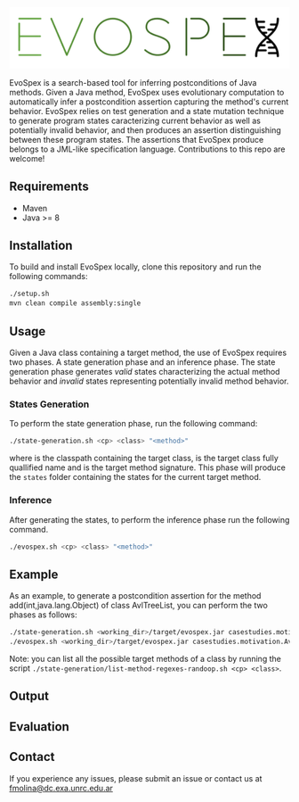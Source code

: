 ![EvoSpex Logo](https://github.com/facumolina/evospex/blob/main/img/evospex-logo-nobg.png "EvoSpex Logo")

EvoSpex is a search-based tool for inferring postconditions of Java methods. Given a Java method, EvoSpex uses evolutionary computation to automatically infer a postcondition assertion capturing the method's current behavior. EvoSpex relies on test generation and a state mutation technique to generate program states caracterizing current behavior as well as potentially invalid behavior, and then produces an assertion distinguishing between these program states. The assertions that EvoSpex produce belongs to a JML-like specification language. Contributions to this repo are welcome!

## Requirements

* Maven
* Java >= 8

## Installation

To build and install EvoSpex locally, clone this repository and run the following commands:

```bash
./setup.sh
mvn clean compile assembly:single
```

## Usage

Given a Java class containing a target method, the use of EvoSpex requires two phases. A state generation phase and an inference phase. The state generation phase generates _valid_ states characterizing the actual method behavior and _invalid_ states representing potentially invalid method behavior. 
 
### States Generation

To perform the state generation phase, run the following command:
```bash
./state-generation.sh <cp> <class> "<method>"
```
where <cp> is the classpath containing the target class, <class> is the target class fully quallified name and <method> is the target method signature. This phase will produce the `states` folder containing the states for the current target method.

### Inference

After generating the states, to perform the inference phase run the following command. 

```bash
./evospex.sh <cp> <class> "<method>"
```

## Example

As an example, to generate a postcondition assertion for the method add(int,java.lang.Object) of class AvlTreeList, you can perform the two phases as follows:

```bash
./state-generation.sh <working_dir>/target/evospex.jar casestudies.motivation.AvlTreeList "add(int,java.lang.Object)"
./evospex.sh <working_dir>/target/evospex.jar casestudies.motivation.AvlTreeList "add(int,java.lang.Object)"
```

Note: you can list all the possible target methods of a class by running the script `./state-generation/list-method-regexes-randoop.sh <cp> <class>`. 

## Output
  
## Evaluation
  
## Contact
  
If you experience any issues, please submit an issue or contact us at fmolina@dc.exa.unrc.edu.ar

